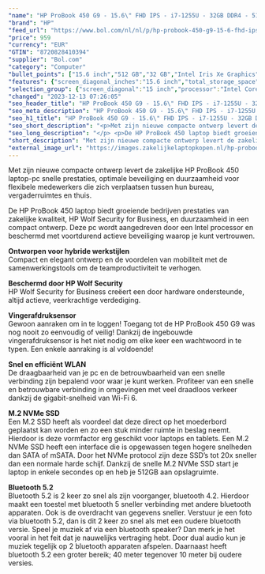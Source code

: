 ```yaml
---
"name": "HP ProBook 450 G9 - 15.6\" FHD IPS - i7-1255U - 32GB DDR4 - 512GB M.2 SSD - W11 Pro Ready"
"brand": "HP"
"feed_url": "https://www.bol.com/nl/nl/p/hp-probook-450-g9-15-6-fhd-ips-i7-1255u-32gb-ddr4-512gb-m-2-ssd-w11-pro-ready-toetsenbordverlichting/9300000154277227"
"price": 959
"currency": "EUR"
"GTIN": "8720828410394"
"supplier": "Bol.com"
"category": "Computer"
"bullet_points": ["15.6 inch","512 GB","32 GB","Intel Iris Xe Graphics"]
"features": {"screen_diagonal_inches":"15.6 inch","total_storage_space":"512 GB","memory_size":"32 GB","graphics_card":"Intel Iris Xe Graphics"}
"selection_group": {"screen_diagonal":"15 inch","processor":"Intel Core i7","changed_price_past_3_days":false,"product_family":"Probook"}
"changed": "2023-12-13 07:26:05"
"seo_header_title": "HP ProBook 450 G9 - 15.6\" FHD IPS - i7-1255U - 32GB DDR4 - 512GB M.2 SSD - W11 Pro Ready"
"seo_meta_description": "HP ProBook 450 G9 - 15.6\" FHD IPS - i7-1255U - 32GB DDR4 - 512GB M.2 SSD - W11 Pro Ready"
"seo_h1_title": "HP ProBook 450 G9 - 15.6\" FHD IPS - i7-1255U - 32GB DDR4 - 512GB M.2 SSD - W11 Pro Ready"
"seo_short_description": "<p>Met zijn nieuwe compacte ontwerp levert de zakelijke HP ProBook 450 laptop-pc snelle prestaties, optimale beveiliging en duurzaamheid voor flexibele medewerkers die zich verplaatsen tussen hun bureau, vergaderruimtes en thuis."
"seo_long_description": "</p> <p>De HP ProBook 450 laptop biedt groeiende bedrijven prestaties van zakelijke kwaliteit, HP Wolf Security for Business, en duurzaamheid in een compact ontwerp. Deze pc wordt aangedreven door een Intel processor en beschermd met voortdurend actieve beveiliging waarop je kunt vertrouwen. </p> <p><strong>Ontworpen voor hybride werkstijlen<br /></strong>Compact en elegant ontwerp en de voordelen van mobiliteit met de samenwerkingstools om de teamproductiviteit te verhogen. </p> <p><strong>Beschermd door HP Wolf Security</strong><br />HP Wolf Security for Business creëert een door hardware ondersteunde, altijd actieve, veerkrachtige verdediging. </p> <p><strong>Vingerafdruksensor</strong><br />Gewoon aanraken om in te loggen! Toegang tot de HP ProBook 450 G9 was nog nooit zo eenvoudig of veilig! Dankzij de ingebouwde vingerafdruksensor is het niet nodig om elke keer een wachtwoord in te typen. Een enkele aanraking is al voldoende!</p> <p><strong>Snel en efficiënt WLAN<br /></strong>De draagbaarheid van je pc en de betrouwbaarheid van een snelle verbinding zijn bepalend voor waar je kunt werken. Profiteer van een snelle en betrouwbare verbinding in omgevingen met veel draadloos verkeer dankzij de gigabit-snelheid van Wi-Fi 6. </p> <p><strong>M. 2 NVMe SSD</strong><br />Een M. 2 SSD heeft als voordeel dat deze direct op het moederbord geplaatst kan worden en zo een stuk minder ruimte in beslag neemt. Hierdoor is deze vormfactor erg geschikt voor laptops en tablets. Een M. 2 NVMe SSD heeft een interface die is opgewassen tegen hogere snelheden dan SATA of mSATA. Door het NVMe protocol zijn deze SSD’s tot 20x sneller dan een normale harde schijf. Dankzij de snelle M. 2 NVMe SSD start je laptop in enkele secondes op en heb je 512GB aan opslagruimte. </p> <p><strong>Bluetooth 5. 2</strong><br />Bluetooth 5. 2 is 2 keer zo snel als zijn voorganger, bluetooth 4. 2. Hierdoor maakt een toestel met bluetooth 5 sneller verbinding met andere bluetooth apparaten. Ook is de overdracht van gegevens sneller. Verstuur je een foto via bluetooth 5. 2, dan is dit 2 keer zo snel als met een oudere bluetooth versie. Speel je muziek af via een bluetooth speaker? Dan merk je het vooral in het feit dat je nauwelijks vertraging hebt. Door dual audio kun je muziek tegelijk op 2 bluetooth apparaten afspelen. Daarnaast heeft bluetooth 5. 2 een groter bereik; 40 meter tegenover 10 meter bij oudere versies. </p>"
"short_description": "Met zijn nieuwe compacte ontwerp levert de zakelijke HP ProBook 450 laptop-pc snelle prestaties, optimale beveiliging en duurzaamheid voor flexibele medewerkers die zich verplaatsen tussen hun bureau, vergaderruimtes en thuis. De HP ProBook 450 laptop biedt groeiende bedrijven prestaties van zakelijke kwaliteit, HP Wolf Security for Business, en duurzaamheid in een compact ontwerp. Deze pc wordt aangedreven door een Intel processor en beschermd met voortdurend actieve beveiliging waarop je kunt vertrouwen. Ontworpen voor hybride werkstijlen Compact en elegant ontwerp en de voordelen van mobiliteit met de samenwerkingstools om de teamproductiviteit te verhogen. Beschermd door HP Wolf Security HP Wolf Security for Business creëert een door hardware ondersteunde, altijd actieve, veerkrachtige verdediging. Vingerafdruksensor Gewoon aanraken om in te loggen! Toegang tot de HP ProBook 450 G9 was nog nooit zo eenvoudig of veilig! Dankzij de ingebouwde vingerafdruksensor is het niet nodig om elke keer een wachtwoord in te typen. Een enkele aanraking is al voldoende! Snel en efficiënt WLAN De draagbaarheid van je pc en de betrouwbaarheid van een snelle verbinding zijn bepalend voor waar je kunt werken. Profiteer van een snelle en betrouwbare verbinding in omgevingen met veel draadloos verkeer dankzij de gigabit-snelheid van Wi-Fi 6. M.2 NVMe SSD Een M.2 SSD heeft als voordeel dat deze direct op het moederbord geplaatst kan worden en zo een stuk minder ruimte in beslag neemt. Hierdoor is deze vormfactor erg geschikt voor laptops en tablets. Een M.2 NVMe SSD heeft een interface die is opgewassen tegen hogere snelheden dan SATA of mSATA. Door het NVMe protocol zijn deze SSD’s tot 20x sneller dan een normale harde schijf. Dankzij de snelle M.2 NVMe SSD start je laptop in enkele secondes op en heb je 512GB aan opslagruimte. Bluetooth 5.2 Bluetooth 5.2 is 2 keer zo snel als zijn voorganger, bluetooth 4.2. Hierdoor maakt een toestel met bluetooth 5 sneller verbinding met andere bluetooth apparaten. Ook is de overdracht van gegevens sneller. Verstuur je een foto via bluetooth 5.2, dan is dit 2 keer zo snel als met een oudere bluetooth versie. Speel je muziek af via een bluetooth speaker? Dan merk je het vooral in het feit dat je nauwelijks vertraging hebt. Door dual audio kun je muziek tegelijk op 2 bluetooth apparaten afspelen. Daarnaast heeft bluetooth 5.2 een groter bereik; 40 meter tegenover 10 meter bij oudere versies."
"external_image_url": "https://images.zakelijkelaptopkopen.nl/hp-probook-450-g9-15-6-fhd-ips-i7-1255u-32gb-ddr4-512gb-m-2-ssd-w11-pro-ready-toetsenbordverlichting.webp"
---
```


<p>Met zijn nieuwe compacte ontwerp levert de zakelijke HP ProBook 450 laptop-pc snelle prestaties, optimale beveiliging en duurzaamheid voor flexibele medewerkers die zich verplaatsen tussen hun bureau, vergaderruimtes en thuis.</p> <p>De HP ProBook 450 laptop biedt groeiende bedrijven prestaties van zakelijke kwaliteit, HP Wolf Security for Business, en duurzaamheid in een compact ontwerp. Deze pc wordt aangedreven door een Intel processor en beschermd met voortdurend actieve beveiliging waarop je kunt vertrouwen.</p> <p><strong>Ontworpen voor hybride werkstijlen<br /></strong>Compact en elegant ontwerp en de voordelen van mobiliteit met de samenwerkingstools om de teamproductiviteit te verhogen.</p> <p><strong>Beschermd door HP Wolf Security</strong><br />HP Wolf Security for Business creëert een door hardware ondersteunde, altijd actieve, veerkrachtige verdediging.</p> <p><strong>Vingerafdruksensor</strong><br />Gewoon aanraken om in te loggen! Toegang tot de HP ProBook 450 G9 was nog nooit zo eenvoudig of veilig! Dankzij de ingebouwde vingerafdruksensor is het niet nodig om elke keer een wachtwoord in te typen. Een enkele aanraking is al voldoende!</p> <p><strong>Snel en efficiënt WLAN<br /></strong>De draagbaarheid van je pc en de betrouwbaarheid van een snelle verbinding zijn bepalend voor waar je kunt werken. Profiteer van een snelle en betrouwbare verbinding in omgevingen met veel draadloos verkeer dankzij de gigabit-snelheid van Wi-Fi 6.</p> <p><strong>M.2 NVMe SSD</strong><br />Een M.2 SSD heeft als voordeel dat deze direct op het moederbord geplaatst kan worden en zo een stuk minder ruimte in beslag neemt. Hierdoor is deze vormfactor erg geschikt voor laptops en tablets. Een M.2 NVMe SSD heeft een interface die is opgewassen tegen hogere snelheden dan SATA of mSATA. Door het NVMe protocol zijn deze SSD’s tot 20x sneller dan een normale harde schijf. Dankzij de snelle M.2 NVMe SSD start je laptop in enkele secondes op en heb je 512GB aan opslagruimte.</p> <p><strong>Bluetooth 5.2</strong><br />Bluetooth 5.2 is 2 keer zo snel als zijn voorganger, bluetooth 4.2. Hierdoor maakt een toestel met bluetooth 5 sneller verbinding met andere bluetooth apparaten. Ook is de overdracht van gegevens sneller. Verstuur je een foto via bluetooth 5.2, dan is dit 2 keer zo snel als met een oudere bluetooth versie. Speel je muziek af via een bluetooth speaker? Dan merk je het vooral in het feit dat je nauwelijks vertraging hebt. Door dual audio kun je muziek tegelijk op 2 bluetooth apparaten afspelen. Daarnaast heeft bluetooth 5.2 een groter bereik; 40 meter tegenover 10 meter bij oudere versies.</p>